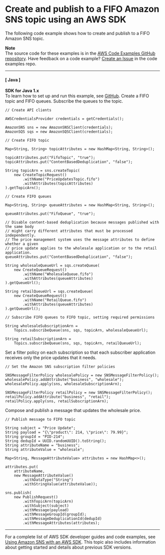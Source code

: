 # Create and publish to a FIFO Amazon SNS topic using an AWS SDK<a name="example_sns_PublishFifoTopic_section"></a>

The following code example shows how to create and publish to a FIFO Amazon SNS topic\.

**Note**  
The source code for these examples is in the [AWS Code Examples GitHub repository](https://github.com/awsdocs/aws-doc-sdk-examples)\. Have feedback on a code example? [Create an Issue](https://github.com/awsdocs/aws-doc-sdk-examples/issues/new/choose) in the code examples repo\. 

------
#### [ Java ]

**SDK for Java 1\.x**  
 To learn how to set up and run this example, see [GitHub](https://github.com/awsdocs/aws-doc-sdk-examples/tree/main/java/example_code/sns#code-examples)\. 
Create a FIFO topic and FIFO queues\. Subscribe the queues to the topic\.  

```
// Create API clients

AWSCredentialsProvider credentials = getCredentials();

AmazonSNS sns = new AmazonSNSClient(credentials);
AmazonSQS sqs = new AmazonSQSClient(credentials);

// Create FIFO topic

Map<String, String> topicAttributes = new HashMap<String, String>();

topicAttributes.put("FifoTopic", "true");
topicAttributes.put("ContentBasedDeduplication", "false");

String topicArn = sns.createTopic(
    new CreateTopicRequest()
        .withName("PriceUpdatesTopic.fifo")
        .withAttributes(topicAttributes)
).getTopicArn();

// Create FIFO queues

Map<String, String> queueAttributes = new HashMap<String, String>();

queueAttributes.put("FifoQueue", "true");

// Disable content-based deduplication because messages published with the same body
// might carry different attributes that must be processed independently.
// The price management system uses the message attributes to define whether a given
// price update applies to the wholesale application or to the retail application.
queueAttributes.put("ContentBasedDeduplication", "false");

String wholesaleQueueUrl = sqs.createQueue(
    new CreateQueueRequest()
        .withName("WholesaleQueue.fifo")
        .withAttributes(queueAttributes)
).getQueueUrl();

String retailQueueUrl = sqs.createQueue(
    new CreateQueueRequest()
        .withName("RetailQueue.fifo")
        .withAttributes(queueAttributes)
).getQueueUrl();

// Subscribe FIFO queues to FIFO topic, setting required permissions

String wholesaleSubscriptionArn =
    Topics.subscribeQueue(sns, sqs, topicArn, wholesaleQueueUrl);

String retailSubscriptionArn =
    Topics.subscribeQueue(sns, sqs, topicArn, retailQueueUrl);
```
Set a filter policy on each subscription so that each subscriber application receives only the price updates that it needs\.  

```
// Set the Amazon SNS subscription filter policies

SNSMessageFilterPolicy wholesalePolicy = new SNSMessageFilterPolicy();
wholesalePolicy.addAttribute("business", "wholesale");
wholesalePolicy.apply(sns, wholesaleSubscriptionArn);

SNSMessageFilterPolicy retailPolicy = new SNSMessageFilterPolicy();
retailPolicy.addAttribute("business", "retail");
retailPolicy.apply(sns, retailSubscriptionArn);
```
Compose and publish a message that updates the wholesale price\.  

```
// Publish message to FIFO topic

String subject = "Price Update";
String payload = "{\"product\": 214, \"price\": 79.99}";
String groupId = "PID-214";
String dedupId = UUID.randomUUID().toString();
String attributeName = "business";
String attributeValue = "wholesale";

Map<String, MessageAttributeValue> attributes = new HashMap<>();

attributes.put(
    attributeName,
    new MessageAttributeValue()
        .withDataType("String")
        .withStringValue(attributeValue));

sns.publish(
    new PublishRequest()
        .withTopicArn(topicArn)
        .withSubject(subject)
        .withMessage(payload)
        .withMessageGroupId(groupId);
        .withMessageDeduplicationId(dedupId)
        .withMessageAttributes(attributes);
```

------

For a complete list of AWS SDK developer guides and code examples, see [Using Amazon SNS with an AWS SDK](sdk-general-information-section.md)\. This topic also includes information about getting started and details about previous SDK versions\.
